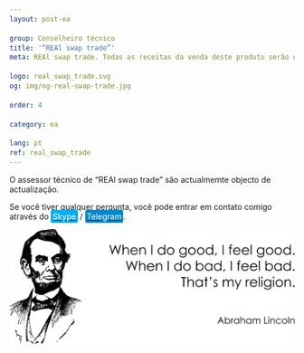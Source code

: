 ```yaml
---
layout: post-ea

group: Сonselheiro técnico
title: '“REAl swap trade”'
meta: REAl swap trade. Todas as receitas da venda deste produto serão utilizadas para o desenvolvimento do projeto e para a caridade.

logo: real_swap_trade.svg
og: img/og-real-swap-trade.jpg

order: 4

category: ea

lang: pt
ref: real_swap_trade
---
```


O assessor técnico de “REAl swap trade” são actualmemte objecto de actualização.

Se você tiver qualquer pergunta, você pode entrar em contato comigo através do <a href="skype:chutkoy89?call" target="_blank"><span style="background-color:#00aff0; color:white; padding:3px; border-radius: 3px">Skype</span></a> / <a href="https://t.me/chutkoy" target="_blank"><span style="background-color:#0088cc; color:white; padding:3px; border-radius: 3px">Telegram</span></a>. 

<a data-fancybox="gallery" href="/img/programming/Lincoln.png"><img src="/img/programming/Lincoln.png" alt=""></a>
